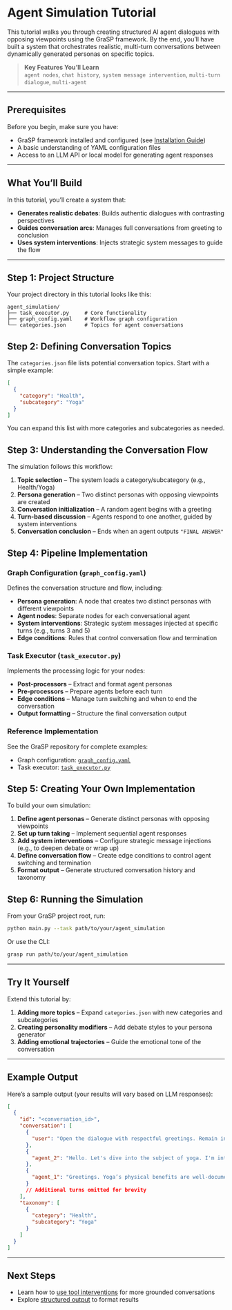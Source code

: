 # Agent Simulation Tutorial

This tutorial walks you through creating structured AI agent dialogues with opposing viewpoints using the GraSP framework. By the end, you’ll have built a system that orchestrates realistic, multi-turn conversations between dynamically generated personas on specific topics.

> **Key Features You’ll Learn**  
> `agent nodes`, `chat history`, `system message intervention`, `multi-turn dialogue`, `multi-agent`

---

## Prerequisites

Before you begin, make sure you have:

- GraSP framework installed and configured (see [Installation Guide](../installation.md))  
- A basic understanding of YAML configuration files  
- Access to an LLM API or local model for generating agent responses  

---

## What You’ll Build

In this tutorial, you’ll create a system that:

- **Generates realistic debates**: Builds authentic dialogues with contrasting perspectives  
- **Guides conversation arcs**: Manages full conversations from greeting to conclusion  
- **Uses system interventions**: Injects strategic system messages to guide the flow  

---

## Step 1: Project Structure

Your project directory in this tutorial looks like this:

```
agent_simulation/
├── task_executor.py     # Core functionality 
├── graph_config.yaml    # Workflow graph configuration
└── categories.json      # Topics for agent conversations
```

## Step 2: Defining Conversation Topics

The `categories.json` file lists potential conversation topics. Start with a simple example:

```json
[
  {
    "category": "Health",
    "subcategory": "Yoga"
  }
]
```

You can expand this list with more categories and subcategories as needed.


## Step 3: Understanding the Conversation Flow

The simulation follows this workflow:

1. **Topic selection** – The system loads a category/subcategory (e.g., Health/Yoga)  
2. **Persona generation** – Two distinct personas with opposing viewpoints are created  
3. **Conversation initialization** – A random agent begins with a greeting  
4. **Turn-based discussion** – Agents respond to one another, guided by system interventions  
5. **Conversation conclusion** – Ends when an agent outputs `"FINAL ANSWER"`  


## Step 4: Pipeline Implementation

### Graph Configuration (`graph_config.yaml`)

Defines the conversation structure and flow, including:

- **Persona generation**: A node that creates two distinct personas with different viewpoints  
- **Agent nodes**: Separate nodes for each conversational agent  
- **System interventions**: Strategic system messages injected at specific turns (e.g., turns 3 and 5)  
- **Edge conditions**: Rules that control conversation flow and termination  

### Task Executor (`task_executor.py`)

Implements the processing logic for your nodes:

- **Post-processors** – Extract and format agent personas  
- **Pre-processors** – Prepare agents before each turn  
- **Edge conditions** – Manage turn switching and when to end the conversation  
- **Output formatting** – Structure the final conversation output  

### Reference Implementation

See the GraSP repository for complete examples:

- Graph configuration: [`graph_config.yaml`](https://github.com/ServiceNow/GraSP/blob/main/tasks/examples/agent_simulation/graph_config.yaml)  
- Task executor: [`task_executor.py`](https://github.com/ServiceNow/GraSP/blob/main/tasks/examples/agent_simulation/task_executor.py)  


## Step 5: Creating Your Own Implementation

To build your own simulation:

1. **Define agent personas** – Generate distinct personas with opposing viewpoints  
2. **Set up turn taking** – Implement sequential agent responses  
3. **Add system interventions** – Configure strategic message injections (e.g., to deepen debate or wrap up)  
4. **Define conversation flow** – Create edge conditions to control agent switching and termination  
5. **Format output** – Generate structured conversation history and taxonomy  


## Step 6: Running the Simulation

From your GraSP project root, run:

```bash
python main.py --task path/to/your/agent_simulation
```

Or use the CLI:

```bash
grasp run path/to/your/agent_simulation
```

---

## Try It Yourself

Extend this tutorial by:

1. **Adding more topics** – Expand `categories.json` with new categories and subcategories  
2. **Creating personality modifiers** – Add debate styles to your persona generator  
3. **Adding emotional trajectories** – Guide the emotional tone of the conversation  

---

## Example Output

Here’s a sample output (your results will vary based on LLM responses):

```json
[
  {
    "id": "<conversation_id>",
    "conversation": [
      {
        "user": "Open the dialogue with respectful greetings. Remain in character and begin discussing the assigned topic."
      },
      {
        "agent_2": "Hello. Let's dive into the subject of yoga. I'm interested in its physical benefits, but I’m skeptical about the spiritual claims. What evidence supports these?"
      },
      {
        "agent_1": "Greetings. Yoga’s physical benefits are well-documented, but its mental and spiritual aspects are harder to quantify. Still, studies link yoga to reduced anxiety and improved mindfulness, which many practitioners interpret as spiritual growth. How does that align with your perspective?"
      }
      // Additional turns omitted for brevity
    ],
    "taxonomy": [
      {
        "category": "Health",
        "subcategory": "Yoga"
      }
    ]
  }
]
```

---

## Next Steps

- Learn how to [use tool interventions](agent_tool_simulation.md) for more grounded conversations  
- Explore [structured output](structured_output.md) to format results  
